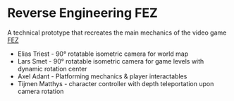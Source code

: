 # Reverse Engineering FEZ

A technical prototype that recreates the main mechanics of the video game [FEZ](https://store.steampowered.com/app/224760/FEZ/)

- Elias Triest - 90° rotatable isometric camera for world map
- Lars Smet - 90° rotatable isometric camera for game levels with dynamic rotation center
- Axel Adant - Platforming mechanics & player interactables
- Tijmen Matthys - character controller with depth teleportation upon camera rotation
